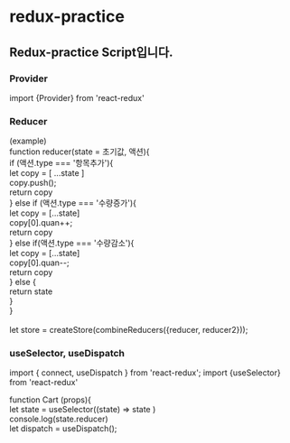 # redux-practice

## Redux-practice Script입니다.

### Provider
import {Provider} from 'react-redux'
    <Provider store = {store}>
     <App />
    </Provider>
    
### Reducer
(example)<br/>
    function reducer(state = 초기값, 액션){ <br/>
    if (액션.type === '항목추가'){<br/>
      let copy = [ ...state ]<br/>
      copy.push();<br/>
      return copy<br/>
    }
     else if (액션.type === '수량증가'){<br/>
       let copy = [...state]<br/>
       copy[0].quan++;<br/>
       return copy<br/>
     } else if(액션.type === '수량감소'){<br/>
      let copy = [...state]<br/>
      copy[0].quan--;<br/>
      return copy<br/>
     } else {<br/>
         return state<br/>
     }<br/>
    }<br/>
<br/>
    let store = createStore(combineReducers({reducer, reducer2}));
    
### useSelector, useDispatch

import { connect, useDispatch } from 'react-redux';
import {useSelector} from 'react-redux'

function Cart (props){<br/>
  let state = useSelector((state) => state )<br/>
  console.log(state.reducer)<br/>
  let dispatch = useDispatch();<br/>
